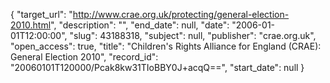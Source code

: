 {
  "target_url": "http://www.crae.org.uk/protecting/general-election-2010.html", 
  "description": "", 
  "end_date": null, 
  "date": "2006-01-01T12:00:00", 
  "slug": 43188318, 
  "subject": null, 
  "publisher": "crae.org.uk", 
  "open_access": true, 
  "title": "Children's Rights Alliance for England (CRAE): General Election 2010", 
  "record_id": "20060101T120000/Pcak8kw31TIoBBY0J+acqQ==", 
  "start_date": null
}

